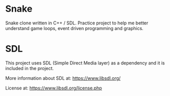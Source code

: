 # Snake
Snake clone written in C++ / SDL.
Practice project to help me better understand game loops, event driven programming
and graphics.

# SDL
This project uses SDL (Simple Direct Media layer) as a dependency and it is
included in the project.

More information about SDL at:
https://www.libsdl.org/

License at:
https://www.libsdl.org/license.php
